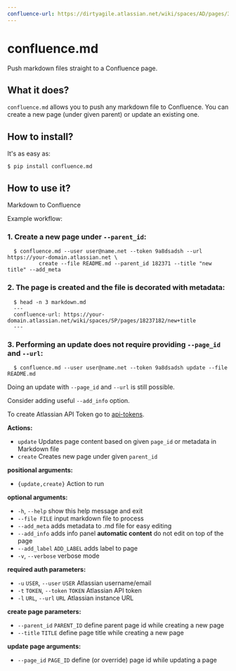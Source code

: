 ```yaml
---
confluence-url: https://dirtyagile.atlassian.net/wiki/spaces/AD/pages/35061845
---
```

# confluence.md

Push markdown files straight to a Confluence page.

## What it does?

`confluence.md` allows you to push any markdown file to Confluence. You can create
a new page (under given parent) or update an existing one.

## How to install?

It's as easy as:

```
$ pip install confluence.md
```

## How to use it?

Markdown to Confluence

Example workflow:

### 1. Create a new page under `--parent_id`:
```
  $ confluence.md --user user@name.net --token 9a8dsadsh --url https://your-domain.atlassian.net \
          create --file README.md --parent_id 182371 --title "new title" --add_meta
```

### 2. The page is created and the file is decorated with metadata:
```
  $ head -n 3 markdown.md
  ---
  confluence-url: https://your-domain.atlassian.net/wiki/spaces/SP/pages/18237182/new+title
  ---
```

### 3. Performing an update does not require providing `--page_id` and `--url`:
```
  $ confluence.md --user user@name.net --token 9a8dsadsh update --file README.md
```

  Doing an update with `--page_id` and `--url` is still possible.

  Consider adding useful `--add_info` option.

To create Atlassian API Token go to [api-tokens](https://id.atlassian.com/manage-profile/security/api-tokens).

**Actions:**

- `update`    		Updates page content based on given `page_id` or metadata in Markdown file
- `create`    		Creates new page under given `parent_id`

**positional arguments:**

- `{update,create}`         Action to run

**optional arguments:**

- `-h`, `--help`            show this help message and exit
- `--file FILE`             input markdown file to process
- `--add_meta`              adds metadata to .md file for easy editing
- `--add_info`              adds info panel **automatic content** do not edit on top of the page
- `--add_label` `ADD_LABEL` adds label to page
- `-v`, `--verbose`         verbose mode

**required auth parameters:**

- `-u` `USER`, `--user` `USER`    Atlassian username/email
- `-t` `TOKEN`, `--token` `TOKEN` Atlassian API token
- `-l` `URL`, `--url` `URL`       Atlassian instance URL

**create page parameters:**

- `--parent_id` `PARENT_ID` define parent page id while creating a new page
- `--title` `TITLE`         define page title while creating a new page

**update page arguments:**

-  `--page_id` `PAGE_ID`     define (or override) page id while updating a page